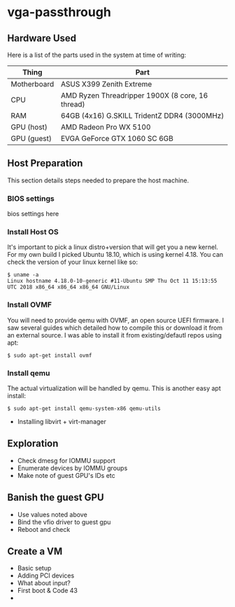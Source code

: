 # vga-passthrough

## Hardware Used
Here is a list of the parts used in the system at time of writing:

Thing | Part
----- | ----
Motherboard | ASUS X399 Zenith Extreme
CPU | AMD Ryzen Threadripper 1900X (8 core, 16 thread)
RAM | 64GB (4x16) G.SKILL TridentZ DDR4 (3000MHz)
GPU (host) | AMD Radeon Pro WX 5100
GPU (guest) | EVGA GeForce GTX 1060 SC 6GB


## Host Preparation
This section details steps needed to prepare the host machine.

### BIOS settings
bios settings here

### Install Host OS
It's important to pick a linux distro+version that will get you a new kernel.
For my own build I picked Ubuntu 18.10, which is using kernel 4.18. You can
check the version of your linux kernel like so:

```
$ uname -a
Linux hostname 4.18.0-10-generic #11-Ubuntu SMP Thu Oct 11 15:13:55 UTC 2018 x86_64 x86_64 x86_64 GNU/Linux
```

### Install OVMF
You will need to provide qemu with OVMF, an open source UEFI firmware. I saw
several guides which detailed how to compile this or download it from an
external source. I was able to install it from existing/defautl repos using
apt:

```
$ sudo apt-get install ovmf
```

### Install qemu
The actual virtualization will be handled by qemu. This is another easy apt
install:

```
$ sudo apt-get install qemu-system-x86 qemu-utils
```

* Installing libvirt + virt-manager

## Exploration
* Check dmesg for IOMMU support
* Enumerate devices by IOMMU groups
* Make note of guest GPU's IDs etc

## Banish the guest GPU
* Use values noted above
* Bind the vfio driver to guest gpu
* Reboot and check

## Create a VM
* Basic setup
* Adding PCI devices
* What about input?
* First boot & Code 43
*
